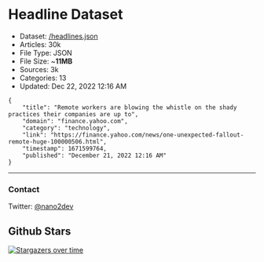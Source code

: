 # Headline Dataset

- Dataset: [/headlines.json](https://raw.githubusercontent.com/fwd/news/master/headlines.json) 
- Articles: 30k
- File Type: JSON
- File Size: ~**11MB**
- Sources: 3k
- Categories: 13
- Updated: Dec 22, 2022 12:16 AM

```
{
    "title": "Remote workers are blowing the whistle on the shady practices their companies are up to",
    "domain": "finance.yahoo.com",
    "category": "technology",
    "link": "https://finance.yahoo.com/news/one-unexpected-fallout-remote-huge-100000506.html",
    "timestamp": 1671599764,
    "published": "December 21, 2022 12:16 AM"
}
```

---

### Contact 

Twitter: [@nano2dev](https://twitter.com/nano2dev)

## Github Stars

[![Stargazers over time](https://starchart.cc/fwd/news.svg)](https://starchart.cc/fwd/news)
